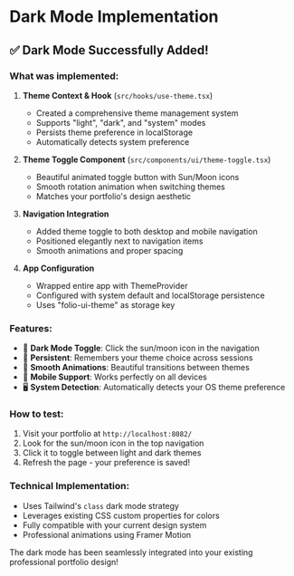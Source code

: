 # Dark Mode Implementation

## ✅ Dark Mode Successfully Added!

### What was implemented:

1. **Theme Context & Hook** (`src/hooks/use-theme.tsx`)

   - Created a comprehensive theme management system
   - Supports "light", "dark", and "system" modes
   - Persists theme preference in localStorage
   - Automatically detects system preference

2. **Theme Toggle Component** (`src/components/ui/theme-toggle.tsx`)

   - Beautiful animated toggle button with Sun/Moon icons
   - Smooth rotation animation when switching themes
   - Matches your portfolio's design aesthetic

3. **Navigation Integration**

   - Added theme toggle to both desktop and mobile navigation
   - Positioned elegantly next to navigation items
   - Smooth animations and proper spacing

4. **App Configuration**
   - Wrapped entire app with ThemeProvider
   - Configured with system default and localStorage persistence
   - Uses "folio-ui-theme" as storage key

### Features:

- 🌙 **Dark Mode Toggle**: Click the sun/moon icon in the navigation
- 💾 **Persistent**: Remembers your theme choice across sessions
- 🎨 **Smooth Animations**: Beautiful transitions between themes
- 📱 **Mobile Support**: Works perfectly on all devices
- 🖥️ **System Detection**: Automatically detects your OS theme preference

### How to test:

1. Visit your portfolio at `http://localhost:8082/`
2. Look for the sun/moon icon in the top navigation
3. Click it to toggle between light and dark themes
4. Refresh the page - your preference is saved!

### Technical Implementation:

- Uses Tailwind's `class` dark mode strategy
- Leverages existing CSS custom properties for colors
- Fully compatible with your current design system
- Professional animations using Framer Motion

The dark mode has been seamlessly integrated into your existing professional portfolio design!
